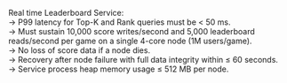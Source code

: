 Real time Leaderboard Service: <br/>
→ P99 latency for Top-K and Rank queries must be < 50 ms.  <br/>
→ Must sustain 10,000 score writes/second and 5,000 leaderboard reads/second per game on a single 4-core node (1M users/game).  <br/>
→ No loss of score data if a node dies.  <br/>
→ Recovery after node failure with full data integrity within ≤ 60 seconds.  <br/>
→ Service process heap memory usage ≤ 512 MB per node.
